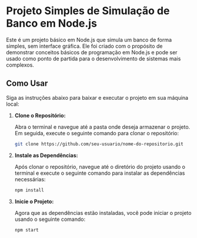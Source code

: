 # Projeto Simples de Simulação de Banco em Node.js

Este é um projeto básico em Node.js que simula um banco de forma simples, sem interface gráfica. Ele foi criado com o propósito de demonstrar conceitos básicos de programação em Node.js e pode ser usado como ponto de partida para o desenvolvimento de sistemas mais complexos.

## Como Usar

Siga as instruções abaixo para baixar e executar o projeto em sua máquina local:

1. **Clone o Repositório:**

   Abra o terminal e navegue até a pasta onde deseja armazenar o projeto. Em seguida, execute o seguinte comando para clonar o repositório:

   ```bash
   git clone https://github.com/seu-usuario/nome-do-repositorio.git
   ```

2. **Instale as Dependências:**

   Após clonar o repositório, navegue até o diretório do projeto usando o terminal e execute o seguinte comando para instalar as dependências necessárias:

   ```bash
   npm install
   ```

3. **Inicie o Projeto:**

   Agora que as dependências estão instaladas, você pode iniciar o projeto usando o seguinte comando:

   ```bash
   npm start
   ```
